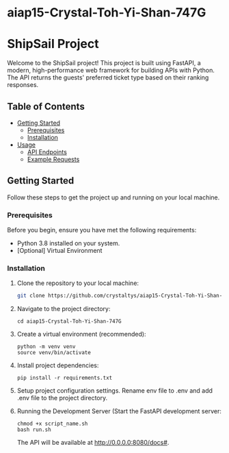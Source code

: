 # aiap15-Crystal-Toh-Yi-Shan-747G


# ShipSail Project

Welcome to the ShipSail project! This project is built using FastAPI, a modern, high-performance web framework for building APIs with Python. The API returns the guests' preferred ticket type based on their ranking responses.

## Table of Contents

- [Getting Started](#getting-started)
  - [Prerequisites](#prerequisites)
  - [Installation](#installation)
- [Usage](#usage)
  - [API Endpoints](#api-endpoints)
  - [Example Requests](#example-requests)

## Getting Started

Follow these steps to get the project up and running on your local machine.

### Prerequisites

Before you begin, ensure you have met the following requirements:

- Python 3.8 installed on your system.
- [Optional] Virtual Environment

### Installation

1. Clone the repository to your local machine:

   ```bash
   git clone https://github.com/crystaltys/aiap15-Crystal-Toh-Yi-Shan-747G.git

2. Navigate to the project directory:

   ```
   cd aiap15-Crystal-Toh-Yi-Shan-747G
   ```
   
3. Create a virtual environment (recommended):
   ```
   python -m venv venv
   source venv/bin/activate
   ```

4. Install project dependencies:
   ```
   pip install -r requirements.txt
   ```
   
5. Setup project configuration settings.
   Rename env file to .env and add .env file to the project directory.

6. Running the Development Server (Start the FastAPI development server:
   ```
   chmod +x script_name.sh
   bash run.sh
   ```
   The API will be available at http://0.0.0.0:8080/docs#.
